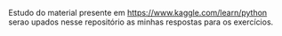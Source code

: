 Estudo do material presente em https://www.kaggle.com/learn/python
serao upados nesse repositório as minhas respostas para os exercícios.
